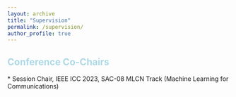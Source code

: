 ```yaml
---
layout: archive
title: "Supervision"
permalink: /supervision/
author_profile: true
---
```


<h2 style="color: lightblue;">Conference Co-Chairs</h2>
<!-- ## Conference Co-Chairs -->
* Session Chair, IEEE ICC 2023, SAC-08 MLCN Track (Machine Learning for Communications)
  
